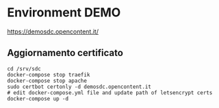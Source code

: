 # Environment DEMO

https://demosdc.opencontent.it/

## Aggiornamento certificato

    cd /srv/sdc
    docker-compose stop traefik
    docker-compose stop apache 
    sudo certbot certonly -d demosdc.opencontent.it
    # edit docker-compose.yml file and update path of letsencrypt certs
    docker-compose up -d
 
